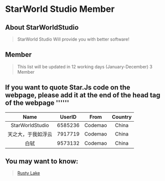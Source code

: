 # StarWorld Studio Member

## About StarWorldStudio

> StarWorld Studio Will provide you with better software!


## Member

> This list will be updated in 12 working days (January-December)
> 3 Member

## If you want to quote Star.Js code on the webpage, please add it at the end of the head tag of the webpage '''<title>Example | StarJs</title>'''
|Name|UserID|From|Country|
|:--:|:--:|:--:|:--:|
|StarWorldStudio|6585236|Codemao|China|
|天之大，于我如浮云|7917719|Codemao|China|
|白轼|9573132|Codemao|China|


## You may want to know:
> [Rusty Lake](http://www.rustylake.com/)
